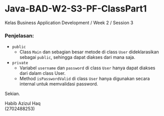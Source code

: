 # Java-BAD-W2-S3-PF-ClassPart1

Kelas Business Application Development / Week 2 / Session 3

### Penjelasan:
- `public`
  - Class `Main` dan sebagian besar metode di class `User` dideklarasikan sebagai `public`, sehingga dapat diakses dari mana saja.
- `private`
  -  Variabel `username` dan `password` di class `User` hanya dapat diakses dari dalam class User.
  -  Method `isPasswordValid` di class `User` hanya digunakan secara internal untuk memvalidasi password.

Sekian.


Habib Azizul Haq  
(2702488253)
